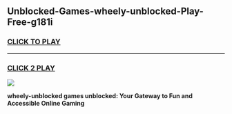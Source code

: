 
## Unblocked-Games-wheely-unblocked-Play-Free-g181i
<h3>
<a href="https://premium76.site?title=wheely-unblocked&ref=10A">CLICK TO PLAY</a></h3>
<hr>

<h3>
<a href="https://premium76.site?title=wheely-unblocked&ref=10A">CLICK 2 PLAY</a>
  
</h3>

<a href="https://premium76.site?title=wheely-unblocked&ref=10A"><img src="https://clearcache.store/games.png"></a>


**wheely-unblocked games unblocked: Your Gateway to Fun and Accessible Online Gaming**
